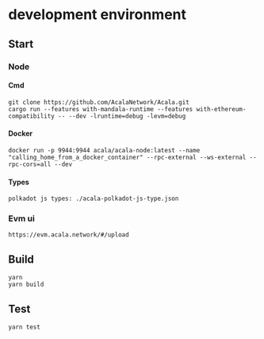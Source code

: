 # development environment
## Start 

### Node
#### Cmd
    git clone https://github.com/AcalaNetwork/Acala.git
    cargo run --features with-mandala-runtime --features with-ethereum-compatibility -- --dev -lruntime=debug -levm=debug 
#### Docker
    docker run -p 9944:9944 acala/acala-node:latest --name "calling_home_from_a_docker_container" --rpc-external --ws-external --rpc-cors=all --dev
#### Types
    polkadot js types: ./acala-polkadot-js-type.json

### Evm ui
    https://evm.acala.network/#/upload


## Build
    yarn
    yarn build

## Test
    yarn test

